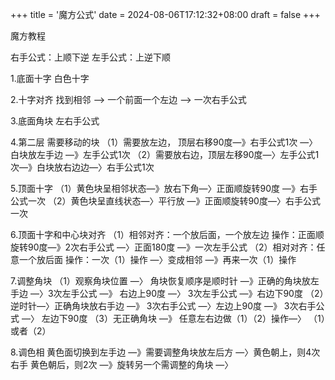 +++
title = '魔方公式'
date = 2024-08-06T17:12:32+08:00
draft = false
+++


魔方教程

右手公式：上顺下逆
左手公式：上逆下顺

1.底面十字
白色十字 

2.十字对齐
找到相邻 —> 一个前面一个左边 —> 一次右手公式

3.底面角块
左右手公式

4.第二层
需要移动的块
（1）需要放左边， 顶层右移90度—》右手公式1次 —〉白块放左手边 —》左手公式1次
（2）需要放右边，顶层左移90度—〉左手公式1次—》白块放右边边—〉右手公式1次

5.顶面十字
（1）黄色块呈相邻状态—》放右下角—〉正面顺旋转90度 —》右手公式一次
（2）黄色块呈直线状态—〉平行放 —》正面顺旋转90度—〉右手公式一次

6.顶面十字和中心块对齐
（1）相邻对齐：一个放后面，一个放左边
	操作：正面顺旋转90度—》2次右手公式 —〉正面180度 —》一次左手公式
（2）相对对齐：任意一个放后面
	操作：一次（1）操作 —〉变成相邻 —》再来一次（1）操作

7.调整角块
（1）观察角块位置 —〉 角块恢复顺序是顺时针 —》正确的角块放左手边 —〉3次左手公式 —》 右边上90度 —〉 3次左手公式 —》右边下90度
（2）逆时针—〉正确角块放右手边 —》 3次右手公式 —〉左边上90度 —》 3次右手公式 —〉 左边下90度
（3）无正确角块 —》 任意左右边做（1）（2）操作—〉 （1）或者（2）

8.调色相
黄色面切换到左手边 —》需要调整角块放左后方 —〉黄色朝上，则4次右手 黄色朝后，则2次 —》旋转另一个需调整的角块 —〉 


